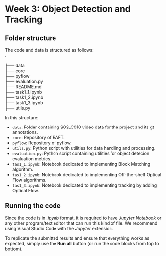 # Week 3: Object Detection and Tracking

## Folder structure 
The code and data is structured as follows:<br>
   . <br>                      
   ├── data<br>
   ├── core<br>
   ├── pyflow<br>
   ├── evaluation.py<br>
   ├── README.md<br>
   ├── task1_1.ipynb<br>
   ├── task1_2.ipynb<br>
   ├── task1_3.ipynb<br>
   ├── utils.py<br>

In this structure:

* `data`: Folder containing S03_C010 video data for the project and its gt annotations.
* `core`: Repository of RAFT.
* `pyflow`: Repository of pyflow.
* `utils.py`: Python script with utilities for data handling and processing.
* `evaluation.py`: Python script containing utilities for object detecion evaluation metrics.
* `tas1_1.ipynb`: Notebook dedicated to implementing Block Matching algorithm.
* `tas1_2.ipynb`: Notebook dedicated to implementing Off-the-shelf Optical Flow algorithms.
* `tas1_3.ipynb`: Notebook dedicated to implementing tracking by adding Optical Flow.

## Running the code
Since the code is in _.ipynb_ format, it is required to have _Jupyter Notebook_ or any other program/text editor that can run this kind of file. We recommend using Visual Studio Code with the _Jupyter_ extension.

To replicate the submitted results and ensure that everything works as expected, simply use the __Run all__ button (or run the code blocks from top to bottom).
